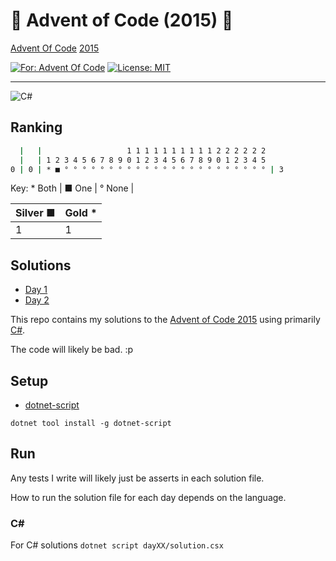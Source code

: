 # 🎄 Advent of Code (2015) 🎄

[Advent Of Code](https://adventofcode.com/) [2015](https://adventofcode.com/2015/)

[![For: Advent Of Code](https://img.shields.io/badge/for-advent_of_code-green.svg)](https://adventofcode.com/)
[![License: MIT](https://img.shields.io/badge/License-MIT-lightgrey.svg)](https://opensource.org/licenses/MIT)

---

![C#](https://img.shields.io/badge/c%23-%23239120.svg?style=for-the-badge&logo=c-sharp&logoColor=white)

## Ranking

```bash
  |   |                   1 1 1 1 1 1 1 1 1 1 2 2 2 2 2 2
  |   | 1 2 3 4 5 6 7 8 9 0 1 2 3 4 5 6 7 8 9 0 1 2 3 4 5
0 | 0 | * ■ ° ° ° ° ° ° ° ° ° ° ° ° ° ° ° ° ° ° ° ° ° ° ° | 3
```

Key: * Both | ■ One | ° None |

| Silver ■ | Gold * |
| - | - |
| 1 | 1 |

<!-- https://github.com/marketplace/actions/aoc-badges -->
<!-- ![](https://img.shields.io/badge/day%20📅-6-blue) -->
<!-- ![](https://img.shields.io/badge/stars%20⭐-12-yellow) -->
<!-- ![](https://img.shields.io/badge/days%20completed-6-red) -->

## Solutions

- [Day 1](day01/README.md)
- [Day 2](day02/README.md)

This repo contains my solutions to the [Advent of Code 2015](https://adventofcode.com/2015) using primarily [C#](https://docs.microsoft.com/en-us/dotnet/csharp/).

The code will likely be bad. :p

## Setup

- [dotnet-script](https://github.com/filipw/dotnet-script)

`dotnet tool install -g dotnet-script`

## Run

Any tests I write will likely just be asserts in each solution file.

How to run the solution file for each day depends on the language.

### C#

For C# solutions `dotnet script dayXX/solution.csx`

